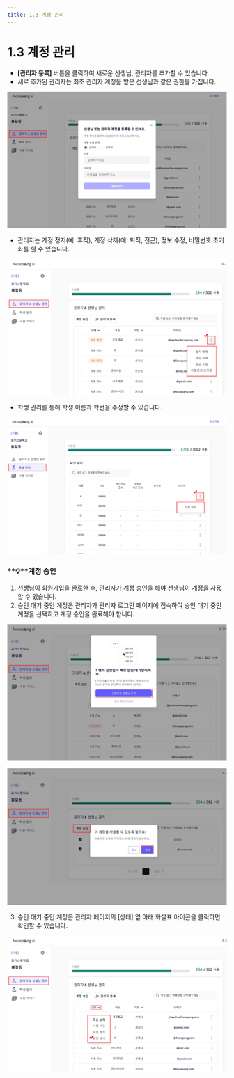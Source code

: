 ```yaml
---
title: 1.3 계정 관리
---
```

# 1.3 계정 관리

* **\[관리자 등록]** 버튼을 클릭하여 새로운 선생님, 관리자를 추가할 수 있습니다.
* 새로 추가된 관리자는 최초 관리자 계정을 받은 선생님과 같은 권한을 가집니다. 

![](/img/mag_1-3_01.jpg)

* 관리자는 계정 정지(예: 휴직), 계정 삭제(예: 퇴직, 전근), 정보 수정, 비밀번호 초기화를 할 수 있습니다. 

![](/img/mag_1-3_02.jpg)

* 학생 관리를 통해 학생 이름과 학번을 수정할 수 있습니다. 

![](/img/mag_1-3_03.jpg)

### **💡**계정 승인

1. 선생님이 회원가입을 완료한 후, 관리자가 계정 승인을 해야 선생님이 계정을 사용할 수 있습니다. 
2. 승인 대기 중인 계정은 관리자가 관리자 로그인 페이지에 접속하여 승인 대기 중인 계정을 선택하고 계정 승인을 완료해야 합니다.

![](/img/mag_1-3-1_01.jpg)

![](/img/mag_1-3-1_02.jpg)

3. 승인 대기 중인 계정은 관리자 페이지의 \[상태] 옆 아래 화살표 아이콘을 클릭하면 확인할 수 있습니다.

![](/img/mag_1-3-1_03.jpg)
